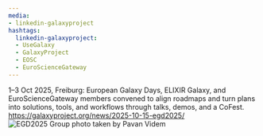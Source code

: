 ```yaml
---
media:
- linkedin-galaxyproject
hashtags:
  linkedin-galaxyproject:
  - UseGalaxy
  - GalaxyProject
  - EOSC
  - EuroScienceGateway
---
```

1–3 Oct 2025, Freiburg: European Galaxy Days, ELIXIR Galaxy, and EuroScienceGateway members convened to align roadmaps and turn plans into solutions, tools, and workflows through talks, demos, and a CoFest.
https://galaxyproject.org/news/2025-10-15-egd2025/
![EGD2025 Group photo taken by Pavan Videm](https://galaxyproject.org/assets/static/egd_group_photo.42db587.dbdcf7ccffbaf25b9783162d50fd8f9f.jpg)